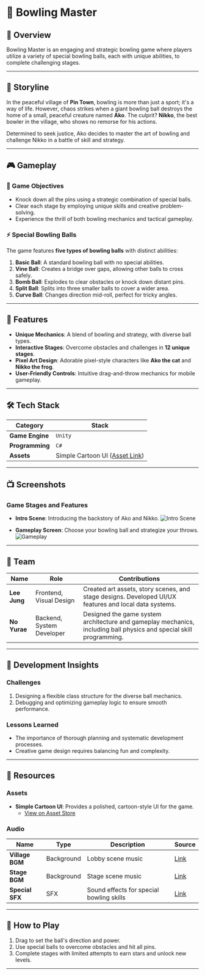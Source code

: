 # 🎳 Bowling Master

## 🚀 Overview

Bowling Master is an engaging and strategic bowling game where players utilize a variety of special bowling balls, each with unique abilities, to complete challenging stages.

---

## 📖 Storyline

In the peaceful village of **Pin Town**, bowling is more than just a sport; it's a way of life. However, chaos strikes when a giant bowling ball destroys the home of a small, peaceful creature named **Ako**. The culprit? **Nikko**, the best bowler in the village, who shows no remorse for his actions.

Determined to seek justice, Ako decides to master the art of bowling and challenge Nikko in a battle of skill and strategy.

---

## 🎮 Gameplay

### 🎯 Game Objectives
- Knock down all the pins using a strategic combination of special balls.
- Clear each stage by employing unique skills and creative problem-solving.
- Experience the thrill of both bowling mechanics and tactical gameplay.

### ⚡ Special Bowling Balls
The game features **five types of bowling balls** with distinct abilities:
1. **Basic Ball**: A standard bowling ball with no special abilities.
2. **Vine Ball**: Creates a bridge over gaps, allowing other balls to cross safely.
3. **Bomb Ball**: Explodes to clear obstacles or knock down distant pins.
4. **Split Ball**: Splits into three smaller balls to cover a wider area.
5. **Curve Ball**: Changes direction mid-roll, perfect for tricky angles.

---

## 🎨 Features

- **Unique Mechanics**: A blend of bowling and strategy, with diverse ball types.
- **Interactive Stages**: Overcome obstacles and challenges in **12 unique stages**.
- **Pixel Art Design**: Adorable pixel-style characters like **Ako the cat** and **Nikko the frog**.
- **User-Friendly Controls**: Intuitive drag-and-throw mechanics for mobile gameplay.

---

## 🛠️ Tech Stack

| **Category**     | **Stack**   |
|-------------------|-------------|
| **Game Engine**   | `Unity`     |
| **Programming**   | `C#`        |
| **Assets**        | Simple Cartoon UI ([Asset Link](https://assetstore.unity.com/packages/2d/gui/simple-cartoon-ui-225102)) |

---

## 📺 Screenshots

### Game Stages and Features
- **Intro Scene**: Introducing the backstory of Ako and Nikko.
![Intro Scene](path/to/intro-scene.png)

- **Gameplay Screen**: Choose your bowling ball and strategize your throws.
![Gameplay](path/to/gameplay-screen.png)

---

## 👥 Team

| **Name**   | **Role**                   | **Contributions**                                                                                                                                         |
|------------|----------------------------|-----------------------------------------------------------------------------------------------------------------------------------------------------------|
| **Lee Jung** | Frontend, Visual Design   | Created art assets, story scenes, and stage designs. Developed UI/UX features and local data systems.                                                     |
| **No Yurae** | Backend, System Developer | Designed the game system architecture and gameplay mechanics, including ball physics and special skill programming.                                        |

---

## 📝 Development Insights

### Challenges
1. Designing a flexible class structure for the diverse ball mechanics.
2. Debugging and optimizing gameplay logic to ensure smooth performance.

### Lessons Learned
- The importance of thorough planning and systematic development processes.
- Creative game design requires balancing fun and complexity.

---

## 📂 Resources

### Assets
- **Simple Cartoon UI**: Provides a polished, cartoon-style UI for the game.
  - [View on Asset Store](https://assetstore.unity.com/packages/2d/gui/simple-cartoon-ui-225102)

### Audio
| **Name**         | **Type**   | **Description**                           | **Source**                        |
|-------------------|------------|-------------------------------------------|------------------------------------|
| **Village BGM**   | Background | Lobby scene music                         | [Link](http://mewc.at/f1540)      |
| **Stage BGM**     | Background | Stage scene music                         | [Link](http://mewc.at/f133)       |
| **Special SFX**   | SFX        | Sound effects for special bowling skills  | [Link](http://mewc.at/f1266)      |

---

## 🚀 How to Play

1. Drag to set the ball's direction and power.
2. Use special balls to overcome obstacles and hit all pins.
3. Complete stages with limited attempts to earn stars and unlock new levels.

---
